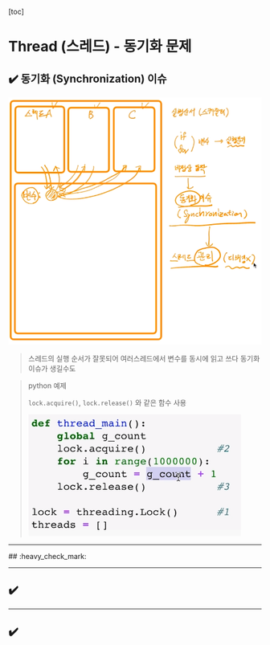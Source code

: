 [toc]

# Thread (스레드) - 동기화 문제

## :heavy_check_mark: 동기화 (Synchronization) 이슈 

![image-20210223203505781](assets/image-20210223203505781.png)

> 스레드의 실행 순서가 잘못되어 여러스레드에서 변수를 동시에 읽고 쓰다 동기화 이슈가 생길수도

> python 예제
>
> `lock.acquire()`, `lock.release()` 와 같은 함수 사용
>
> ![image-20210223205556629](assets/image-20210223205556629.png)



<hr>
## :heavy_check_mark: 







<hr>

## :heavy_check_mark: 





<hr>

## :heavy_check_mark: 

















